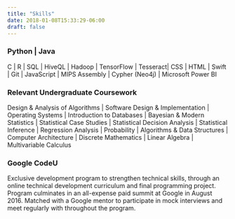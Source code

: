 ```yaml
---
title: "Skills"
date: 2018-01-08T15:33:29-06:00
draft: false
---
```


### Python | Java 
C | R | SQL | HiveQL | Hadoop | TensorFlow | Tesseract| CSS | HTML | Swift | Git | JavaScript | MIPS Assembly | Cypher (Neo4j) | Microsoft Power BI

### Relevant Undergraduate Coursework
Design & Analysis of Algorithms | Software Design & Implementation | Operating Systems | Introduction to Databases | Bayesian & Modern Statistics | Statistical Case Studies | Statistical Decision Analysis | Statistical Inference | Regression Analysis | Probability | Algorithms & Data Structures | Computer Architecture | Discrete Mathematics | Linear Algebra | Multivariable Calculus

### Google CodeU
Exclusive development program to strengthen technical skills, through an online technical development curriculum and final programming project. Program culminates in an all-expense paid summit at Google in August 2016. Matched with a Google mentor to participate in mock interviews and meet regularly with throughout the program. 
